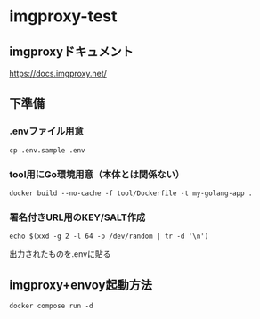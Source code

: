 # imgproxy-test
## imgproxyドキュメント
https://docs.imgproxy.net/
## 下準備
### .envファイル用意
```
cp .env.sample .env
```
### tool用にGo環境用意（本体とは関係ない）
```
docker build --no-cache -f tool/Dockerfile -t my-golang-app .
```
### 署名付きURL用のKEY/SALT作成
```
echo $(xxd -g 2 -l 64 -p /dev/random | tr -d '\n')
```
出力されたものを.envに貼る
## imgproxy+envoy起動方法
```
docker compose run -d
```
